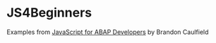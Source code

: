 # JS4Beginners

Examples from [JavaScript for ABAP Developers](https://www.rheinwerk-verlag.de/javascript-for-abap-developers/) by Brandon Caulfield

